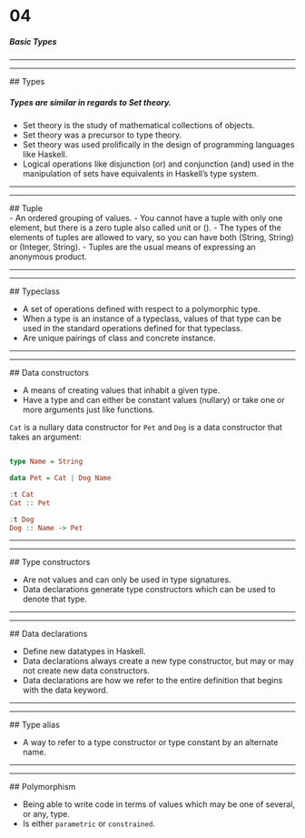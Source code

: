 # 04
##### Basic Types

<hr><hr>
## Types
</br>

##### Types are similar in regards to Set theory. 
- Set theory is the study of mathematical collections of objects. 
- Set theory was a precursor to type theory. 
- Set theory was used prolifically in the design of programming languages like Haskell. 
- Logical operations like disjunction (or) and conjunction (and) used in the manipulation of sets have equivalents in Haskell’s type system.

<hr><hr>
## Tuple
</br>
- An ordered grouping of values. 
- You cannot have a tuple with only one element, but there is a zero tuple also called unit or (). 
- The types of the elements of tuples are allowed to vary, so you can have both (String, String) or (Integer, String). 
- Tuples are the usual means of expressing an anonymous product.

<hr><hr>
## Typeclass
</br>

- A set of operations defined with respect to a polymorphic type. 
- When a type is an instance of a typeclass, values of that type can be used in the standard operations defined for that typeclass. 
- Are unique pairings of class and concrete instance.

<hr><hr>
## Data constructors
</br>

- A means of creating values that inhabit a given type. 
- Have a type and can either be constant values (nullary) or take one or more arguments just like functions.

`Cat` is a nullary data constructor for `Pet` and `Dog` is a data constructor that takes an argument:

```haskell

type Name = String

data Pet = Cat | Dog Name

:t Cat
Cat :: Pet

:t Dog
Dog :: Name -> Pet
```

<hr><hr>
## Type constructors
</br>

- Are not values and can only be used in type signatures. 
- Data declarations generate type constructors which can be used to denote that type.

<hr><hr>
## Data declarations
</br>

- Define new datatypes in Haskell. 
- Data declarations always create a new type constructor, but may or may not create new data constructors. 
- Data declarations are how we refer to the entire definition that begins with the data keyword.

<hr><hr>
## Type alias
</br>

- A way to refer to a type constructor or type constant by an alternate name.

<hr><hr>
## Polymorphism
</br>

- Being able to write code in terms of values which may be one of several, or any, type. 
- Is either `parametric` or `constrained`.